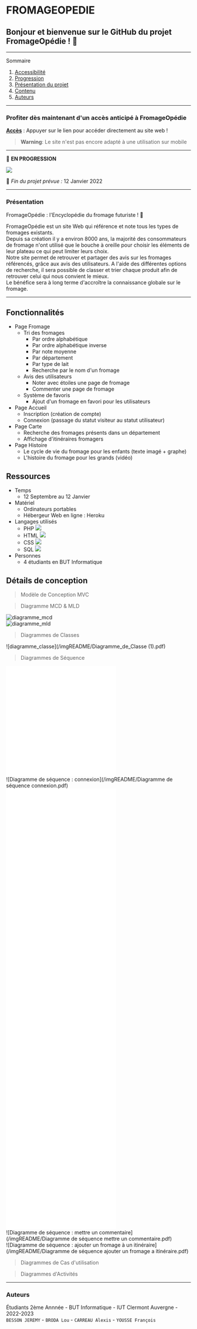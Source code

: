 # **FROMAGEOPEDIE**

## Bonjour et bienvenue sur le GitHub du projet FromageOpédie ! 👋

*******

Sommaire 
 1. [Accessibilité](#acces)
 2. [Progression](#progression)
 3. [Présentation du projet](#presentation)
 4. [Contenu](#contenu)
 5. [Auteurs](#auteurs)

*******

<div id='acces'/>

### Profiter dès maintenant d'un accès anticipé à FromageOpédie

**[Accès](https://fromage-opedie.herokuapp.com/html/accueil.html)** : Appuyer sur le lien pour accéder directement au site web !

> **Warning**: Le site n'est pas encore adapté à une utilisation sur mobile 
*******
<div id='progression'/>

🚧  __EN PROGRESSION__

![](https://geps.dev/progress/60)

📆  _Fin du projet prévue :_ 12 Janvier 2022

*******

<div id='presentation'/>

### **Présentation**

FromageOpédie : l'Encyclopédie du fromage futuriste ! 🧀    

FromageOpédie est un site Web qui référence et note tous les types de fromages existants.  
Depuis sa création il y a environ 8000 ans, la majorité des consommateurs de fromage n'ont utilisé que le bouche à oreille pour choisir les éléments de leur plateau ce qui peut limiter leurs choix.  
Notre site permet de retrouver et partager des avis sur les fromages référencés, grâce aux avis des utilisateurs. A l'aide des différentes options de recherche, il sera possible de classer et trier chaque produit afin de retrouver celui qui nous convient le mieux.  
Le bénéfice sera à long terme d'accroître la connaissance globale sur le fromage.  

*******

<div id='contenu'/>

## Fonctionnalités

- Page Fromage
    - Tri des fromages
        - Par ordre alphabétique
        - Par ordre alphabétique inverse
        - Par note moyenne
        - Par département
        - Par type de lait
        - Recherche par le nom d'un fromage
    - Avis des utilisateurs
        - Noter avec étoiles une page de fromage
        - Commenter une page de fromage
    - Système de favoris
        - Ajout d'un fromage en favori pour les utilisateurs
- Page Accueil
    - Inscription (création de compte)
    - Connexion (passage du statut visiteur au statut utilisateur)
- Page Carte
    - Recherche des fromages présents dans un département
    - Affichage d'itinéraires fromagers 
- Page Histoire
    - Le cycle de vie du fromage pour les enfants (texte imagé + graphe)
    - L'histoire du fromage pour les grands (vidéo)


## Ressources

- Temps
    - 12 Septembre au 12 Janvier
- Matériel
    - Ordinateurs portables
    - Hébergeur Web en ligne : Heroku
- Langages utilisés
    - PHP ![](https://img.shields.io/badge/PHP-777BB4?style=for-the-badge&logo=php&logoColor=white)
    - HTML ![](https://img.shields.io/badge/HTML5-E34F26?style=for-the-badge&logo=html5&logoColor=white)
    - CSS ![](https://img.shields.io/badge/CSS3-1572B6?style=for-the-badge&logo=css3&logoColor=white)
    - SQL ![](https://img.shields.io/badge/PostgreSQL-316192?style=for-the-badge&logo=postgresql&logoColor=white)
- Personnes 
    - 4 étudiants en BUT Informatique


## Détails de conception

> Modèle de Conception MVC

> Diagramme MCD & MLD   

![diagramme_mcd](/imgREADME/MCD_FromageOpedie-1.drawio.png)   
![diagramme_mld](/imgREADME/MLD_FromageOpedie-1.drawio.png)   

> Diagrammes de Classes   

![diagramme_classe](/imgREADME/Diagramme_de_Classe (1).pdf)    

> Diagrammes de Séquence    

![Diagramme de séquence : s'inscrire](/imgREADME/diagrammes_sequence_sInscrire.pdf)   
![Diagramme de séquence : se connecter](/imgREADME/diagrammes_sequence_seConnecter.pdf)  
![Diagramme de séquence : connexion](/imgREADME/Diagramme de séquence connexion.pdf)   
![Diagramme de séquence : consulter page des favoris](/imgREADME/diagrammes_sequence_ConsulterPageFavoris.pdf)   
![Diagramme de séquence : consulter page histoire](/imgREADME/diagrammes_sequence_ConsulterPageHistoire.pdf)   
![Diagramme de séquence : consulter carte des fromages](/imgREADME/diagrammes_sequence_ConsulterCarteFromages.pdf)   
![Diagramme de séquence : consulter itinéraire](/imgREADME/diagrammes_sequence_ConsulterItineraire.pdf)    
![Diagramme de séquence : rechercher un fromage](/imgREADME/DSS_Rechercher_Fromage.pdf)     
![Diagramme de séquence : ajouter un fromage aux favoris](/imgREADME/DSS_AjouterFavoris.pdf)     
![Diagramme de séquence : trier les fromages](/imgREADME/diagrammes_sequence_TrierFromages.pdf)    
![Diagramme de séquence : noter un fromage](/imgREADME/diagrammes_sequence_NoterLaPageFromage.pdf)   
![Diagramme de séquence : mettre un commentaire](/imgREADME/Diagramme de séquence mettre un commentaire.pdf)    
![Diagramme de séquence : ajouter un fromage à un itinéraire](/imgREADME/Diagramme de séquence ajouter un fromage a itinéraire.pdf)     

> Diagrammes de Cas d'utilisation

> Diagrammes d'Activités

*******

<div id='auteurs'/>

### Auteurs

Étudiants 2ème Annnée - BUT Informatique - IUT Clermont Auvergne - 2022-2023  
`BESSON JEREMY` - `BRODA Lou` - `CARREAU Alexis` - `YOUSSE François`
